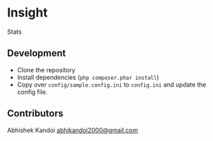# Insight

Stats

## Development

* Clone the repository
* Install dependencies (`php composer.phar install`)
* Copy over `config/sample.config.ini` to `config.ini` and update the config file.

## Contributors

Abhishek Kandoi <abhikandoi2000@gmail.com>
